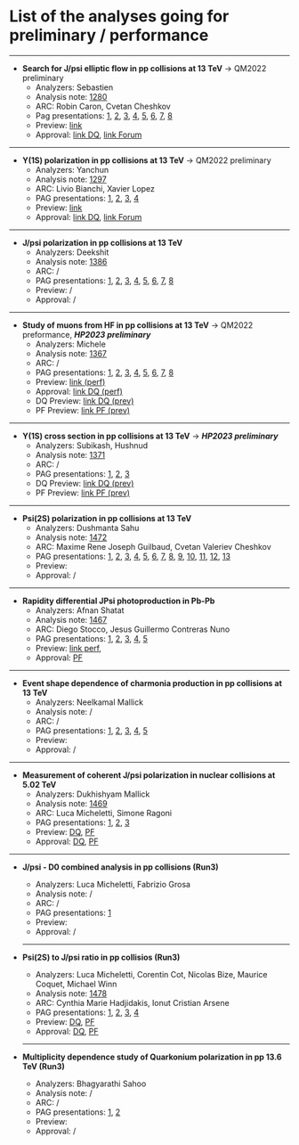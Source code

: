# List of the analyses going for preliminary / performance


---
- **Search for J/psi elliptic flow in pp collisions at 13 TeV** &rarr; QM2022 preliminary
  - Analyzers: Sebastien
  - Analysis note: [1280](https://alice-notes.web.cern.ch/node/1280)
  - ARC: Robin Caron, Cvetan Cheshkov
  - Pag presentations: [1](https://indico.cern.ch/event/1120287/contributions/4705881/attachments/2380577/4067501/SPerrin_Analyse_PAG_280122.pdf), [2](https://indico.cern.ch/event/1123891/contributions/4717911/attachments/2384522/4074934/SPerrin_Analyse_PAG_040222.pdf), [3](https://indico.cern.ch/event/1158338/contributions/4864257/attachments/2438860/4177447/SPerrin_Analyse_PAG_050522.pdf), [4](https://indico.cern.ch/event/1163512/contributions/4886548/attachments/2447913/4194710/SPerrin_Analyse_PAG_190522.pdf), [5](https://indico.cern.ch/event/1170512/contributions/4926359/attachments/2464535/4225992/SPerrin_Analyse_PAG_170622.pdf), [6](https://indico.cern.ch/event/1176351/contributions/4943443/attachments/2473520/4244050/SPerrin_Analyse_PAG_310622.pdf), [7](https://indico.cern.ch/event/1181580/contributions/4963630/attachments/2480510/4258077/SPerrin_Analyse_PAG_150722.pdf), [8](https://indico.cern.ch/event/1211135/)
  - Preview: [link](https://indico.cern.ch/event/1122791/contributions/4713989/attachments/2386370/4078594/SPerrin_PWG_082222.pdf)
  - Approval: [link DQ](https://indico.cern.ch/event/1123657/contributions/4757398/attachments/2403669/4111306/SPerrin_PWG_080322.pdf), [link Forum](https://indico.cern.ch/event/1135462/contributions/4766973/attachments/2402443/4127170/SPerrin_PF_200322.pdf)
 
---

- **Y(1S) polarization in pp collisions at 13 TeV** &rarr; QM2022 preliminary
  - Analyzers: Yanchun
  - Analysis note: [1297](https://alice-notes.web.cern.ch/node/1297)
  - ARC: Livio Bianchi, Xavier Lopez
  - PAG presentations: [1](https://indico.cern.ch/event/1106532/contributions/4659662/attachments/2367201/4042653/dPAG20211217.pdf), [2](https://indico.cern.ch/event/1123891/contributions/4721504/attachments/2384694/4075402/dPAG20220204.pdf), [3](https://indico.cern.ch/event/1133107/contributions/4756039/attachments/2397690/4099940/dPAG20220225.pdf), [4](https://indico.cern.ch/event/1299812/contributions/5464977/attachments/2672169/4632445/dPAG20230623.pdf)
  - Preview: [link](https://indico.cern.ch/event/1122791/contributions/4713990/attachments/2387100/4079886/dYD20220208_DQPre.pdf)
  - Approval: [link DQ](https://indico.cern.ch/event/1123657/contributions/4757399/attachments/2403875/4111738/dYD20220308_DQApproval.pdf), [link Forum](https://indico.cern.ch/event/1135462/contributions/4766974/attachments/2402446/4127119/dYD20220322_PFApproval_final.pdf)
 
---

- **J/psi polarization in pp collisions at 13 TeV**
  - Analyzers: Deekshit
  - Analysis note: [1386](https://alice-notes.web.cern.ch/node/1386)
  - ARC: /
  - PAG presentations: [1](https://indico.cern.ch/event/1106532/contributions/4655204/attachments/2367115/4042226/Alice_PAG_update.pdf), [2](https://indico.cern.ch/event/1118278/contributions/4695981/attachments/2376679/4060039/alice_update21jan2022odp.pdf), [3](https://indico.cern.ch/event/1170512/contributions/4916436/attachments/2464504/4225937/PAG_DQ17june2022.pdf), [4](https://indico.cern.ch/event/1264110/contributions/5309205/attachments/2608774/4506675/alice_PAG_10march.pdf), [5](https://indico.cern.ch/event/1266916/contributions/5320115/attachments/2613450/4516121/alice_PAG_17march.pdf), [6](https://indico.cern.ch/event/1269129/contributions/5330421/attachments/2617410/4524400/Alice_PAG_24March.pdf), [7](https://indico.cern.ch/event/1289545/contributions/5422265/attachments/2654409/4596711/PAG_DQ26may2023.pdf), [8](https://indico.cern.ch/event/1328462/contributions/5594416/attachments/2720009/4725335/PWG_DQ_22september.pdf)
  - Preview: /
  - Approval: /
 
---

- **Study of muons from HF in pp collisions at 13 TeV** &rarr; QM2022 preformance, ***HP2023 preliminary***
  - Analyzers: Michele
  - Analysis note: [1367](https://alice-notes.web.cern.ch/node/1367)
  - ARC: /
  - PAG presentations: [1](https://indico.cern.ch/event/1120287/contributions/4709981/attachments/2380590/4067511/PAG_Update.pdf), [2](https://indico.cern.ch/event/1133107/contributions/4754331/attachments/2397669/4099900/MPennisi_PAG_meeting_25_02.pdf), [3](https://indico.cern.ch/event/1158338/contributions/4864039/attachments/2438863/4177454/PAG_Meeting_MPennisi_6_05_2022.pdf), [4](https://indico.cern.ch/event/1180174/contributions/4956606/attachments/2477171/4251720/MPennisi_PAG_meeting_8_07.pdf.pdf), [5](https://indico.cern.ch/event/1229959/contributions/5175723/attachments/2563941/4419848/Presentazioni%20Pag%209_12.pdf), [6](https://indico.cern.ch/event/1240482/contributions/5214801/attachments/2575267/4440562/MPennisi_PAG_meeting_13_01_23.pdf), [7](https://indico.cern.ch/event/1249202/contributions/5253442/attachments/2587333/4463982/MPennisi_PAG_meeting_3_02_23.pdf), [8](https://indico.cern.ch/event/1289545/contributions/5423002/attachments/2654545/4596989/Pag%20Meeting%2026_5_23.pdf)
  - Preview: [link (perf)](https://indico.cern.ch/event/1122791/contributions/4714006/attachments/2386621/4078958/MPennisi_DQ_meeting.pdf)
  - Approval: [link DQ (perf)](https://indico.cern.ch/event/1123657/contributions/4757400/attachments/2403714/4111406/DQMeeting_MPennisi_8_03_2022.pdf)
  - DQ Preview: [link DQ (prev)](https://indico.cern.ch/event/1253027/contributions/5263689/attachments/2593370/4476019/MPennisi_PWG_preview_14_02.pdf)
  - PF Preview: [link PF (prev)](https://indico.cern.ch/event/1253172/contributions/5269471/attachments/2592409/4486103/MPennisi_PF_preview_23_02.pdf)
 
---

- **Y(1S) cross section in pp collisions at 13 TeV** &rarr; ***HP2023 preliminary***
  - Analyzers: Subikash, Hushnud
  - Analysis note: [1371](https://alice-notes.web.cern.ch/node/1371)
  - ARC: /
  - PAG presentations: [1](https://indico.cern.ch/event/1127549/contributions/4733104/attachments/2389551/4084669/PAG_Meeting_Feb11_2022.pdf), [2](https://indico.cern.ch/event/1216249/contributions/5116088/attachments/2537397/4367288/DQ_Upsilon_update_28_10_22-1.pdf), [3](https://indico.cern.ch/event/1249202/contributions/5249539/attachments/2587847/4465043/DQ_upsilon_03022023.pdf)
  - DQ Preview: [link DQ (prev)](https://indico.cern.ch/event/1253027/contributions/5263683/attachments/2593410/4476102/DQ_preview_14_02_2023.pdf)
  - PF Preview: [link PF (prev)](https://indico.cern.ch/event/1253172/contributions/5269473/attachments/2592410/4486525/PF_preview_23_02_2023.pdf)

---

- **Psi(2S) polarization in pp collisions at 13 TeV**
  - Analyzers: Dushmanta Sahu
  - Analysis note: [1472](https://alice-notes.web.cern.ch/node/1472)
  - ARC: Maxime Rene Joseph Guilbaud, Cvetan Valeriev Cheshkov
  - PAG presentations: [1](https://indico.cern.ch/event/1129819/contributions/4745536/attachments/2393691/4092405/Dushmanta-PAG-18Feb2022.pdf), [2](https://indico.cern.ch/event/1176351/contributions/4940901/attachments/2473675/4244281/Dushmanta-PAG-1July2022.pdf), [3](https://indico.cern.ch/event/1209003/contributions/5084004/attachments/2523996/4340629/Dushmanta-PAG-7-10-22.pdf), [4](https://indico.cern.ch/event/1227320/contributions/5164003/attachments/2559161/4410543/Dushmanta-PAG-2-12-2022.pdf), [5](https://indico.cern.ch/event/1243521/contributions/5225883/attachments/2579153/4447955/Dushmanta-PAG-20-01-2023.pdf), [6](https://indico.cern.ch/event/1249202/contributions/5248566/attachments/2587285/4463919/PAGQQ2mumu03Feb2023_Neelkamal.pdf), [7](https://indico.cern.ch/event/1258435/contributions/5294573/attachments/2604004/4497028/Dushmanta-PAG-3-03-2023.pdf), [8](https://indico.cern.ch/event/1277891/contributions/5367738/attachments/2632891/4554070/Dushmanta-PAG-21-04-2023.pdf), [9](https://indico.cern.ch/event/1285230/contributions/5400689/attachments/2646201/4580476/Dushmanta-12-05-2023.pdf), [10](https://indico.cern.ch/event/1292689/contributions/5432587/attachments/2658297/4604200/Dushmanta-PAG-2-6-2023.pdf), [11](https://indico.cern.ch/event/1302302/contributions/5475474/attachments/2676392/4641798/Dushmanta-30-06-2023.pdf), [12](https://indico.cern.ch/event/1309681/contributions/5508969/attachments/2688337/4664521/Dushmanta-21-07-2023.pdf), [13](https://indico.cern.ch/event/1328462/contributions/5591137/attachments/2719960/4725255/Dushmanta-22-09-2023.pdf)
  - Preview: 
  - Approval: /

---

- **Rapidity differential JPsi photoproduction in Pb-Pb**
  - Analyzers: Afnan Shatat
  - Analysis note: [1467](https://alice-notes.web.cern.ch/node/1467)
  - ARC: Diego Stocco, Jesus Guillermo Contreras Nuno
  - PAG presentations: [1](https://indico.cern.ch/event/1170512/contributions/4916423/attachments/2464364/4226099/SHATAT_PAG_17June22.pdf), [2](https://indico.cern.ch/event/1225575/contributions/5155598/attachments/2554293/4401635/PAG_SHATAT_25Nov22-1.pdf), [3](https://indico.cern.ch/event/1258435/contributions/5285926/attachments/2603974/4496978/PAG_SHATAT_3March2023.pdf), [4](https://indico.cern.ch/event/1292689/contributions/5433132/attachments/2658331/4604602/PAG_SHATAT_2June2023-1.pdf), [5](https://indico.cern.ch/event/1304100/contributions/5488749/attachments/2680333/4649449/SHATAT_PAG_7July2023_indico.pdf)
  - Preview: [link perf](https://indico.cern.ch/event/1253027/contributions/5263694/attachments/2593567/4476375/SHATAT_HP_DQPrev.pdf), 
  - Approval: [PF](https://indico.cern.ch/event/1298846/contributions/5461681/attachments/2674154/4636581/SHATAT_DQPreview_2023full.pdf)

---

- **Event shape dependence of charmonia production in pp collisions at 13 TeV**
  - Analyzers: Neelkamal Mallick
  - Analysis note: /
  - ARC: /
  - PAG presentations: [1](https://indico.cern.ch/event/1170512/contributions/4923715/attachments/2464546/4226011/PAGQQ2mumu17June2022_Neelkamal.pdf), [2](https://indico.cern.ch/event/1209003/contributions/5086021/attachments/2524217/4341041/Neelkamal_PAGQQ2mumu07Oct2022.pdf), [3](https://indico.cern.ch/event/1232083/contributions/5183615/attachments/2568667/4428942/PAGQQ2mumu16Dec2022.pdf), [4](https://indico.cern.ch/event/1254899/contributions/5276497/attachments/2595392/4480001/PAGQQ2mumu17Feb2023_Neelkamal.pdf), [5](https://indico.cern.ch/event/1306767/contributions/5496894/attachments/2684272/4656924/PAGQQ2mumu14July2023_Neelkamal.pdf)
  - Preview:
  - Approval: /

---

- **Measurement of coherent J/psi polarization in nuclear collisions at 5.02 TeV**
  - Analyzers: Dukhishyam Mallick
  - Analysis note: [1469](https://alice-notes.web.cern.ch/node/1469)
  - ARC: Luca Micheletti, Simone Ragoni
  - PAG presentations: [1](https://indico.cern.ch/event/1254899/contributions/5276730/attachments/2595369/4479961/Coherent_Jpsi_polarisation_PAG_170223.pdf), [2](https://indico.cern.ch/event/1276537/contributions/5361627/attachments/2628928/4546668/Presentation_MCstudy_PhotoProducedJpsi_PAG140423.pdf), [3](https://indico.cern.ch/event/1289545/contributions/5423001/attachments/2654411/4596716/Update_Systematic_study_May26_2023.pdf)
  - Preview: [DQ](https://indico.cern.ch/event/1298846/contributions/5461682/attachments/2674213/4636720/PWGDQ_preview_27June2023.pdf), [PF](https://indico.cern.ch/event/1299305/contributions/5474134/attachments/2680172/4649502/Physics_Forum_Preview_July2023.pdf)
  - Approval: [DQ](https://indico.cern.ch/event/1309455/contributions/5507842/attachments/2689718/4667272/DQ_approval_Presentation_slide_25july2023.pdf), [PF](https://indico.cern.ch/event/1310105/contributions/5510886/attachments/2695015/4677157/PF_approval_07082023_Presentation.pdf)

 ---

- **J/psi - D0 combined analysis in pp collisions (Run3)**
  - Analyzers: Luca Micheletti, Fabrizio Grosa
  - Analysis note: /
  - ARC: /
  - PAG presentations: [1](https://indico.cern.ch/event/1299812/contributions/5464967/attachments/2672161/4632641/jpsi_D0.pdf)
  - Preview:
  - Approval: /

  ---

- **Psi(2S) to J/psi ratio in pp collisios (Run3)**
  - Analyzers: Luca Micheletti, Corentin Cot, Nicolas Bize, Maurice Coquet, Michael Winn
  - Analysis note: [1478](https://alice-notes.web.cern.ch/node/1478)
  - ARC: Cynthia Marie Hadjidakis, Ionut Cristian Arsene
  - PAG presentations: [1](https://indico.cern.ch/event/1299812/contributions/5464980/attachments/2672223/4632580/psi2s_over_jpsi_run3_23_06_23.pdf), [2](https://indico.cern.ch/event/1306767/contributions/5501036/attachments/2684316/4657008/psi2s_over_jpsi_run3_14_07_23.pdf), [3](https://indico.cern.ch/event/1311704/contributions/5517701/attachments/2691839/4671386/psi2s_over_jpsi_run3_28_07_23.pdf), [4](https://indico.cern.ch/event/1315523/contributions/5533357/attachments/2697157/4681005/psi2s_over_jpsi_run3_11_08_23.pdf)
  - Preview: [DQ](https://indico.cern.ch/event/1298844/contributions/5461698/attachments/2673448/4635213/DQ_preview_psi2s_over_jpsi_run3_25_06_23.pdf), [PF](https://indico.cern.ch/event/1299305/contributions/5474162/attachments/2685524/4659298/PF_preview_psi2s_over_jpsi_run3_14_07_23.pdf)
  - Approval: [DQ](https://indico.cern.ch/event/1309455/contributions/5507781/attachments/2689996/4667843/DQ_approval_psi2s_over_jpsi_run3_25_07_23.pdf), [PF](https://indico.cern.ch/event/1310105/contributions/5510850/attachments/2695779/4678553/PF_approval_psi2s_over_jpsi_run3_08_08_23.pdf)
 
  ---

- **Multiplicity dependence study of Quarkonium polarization in pp 13.6 TeV (Run3)**
  - Analyzers:  Bhagyarathi Sahoo
  - Analysis note: /
  - ARC: /
  - PAG presentations: [1](https://indico.cern.ch/event/1304100/contributions/5487894/attachments/2680254/4649280/BhagyarathiSahoo-07-07-2023.pdf), [2](https://indico.cern.ch/event/1306767/contributions/5496890/attachments/2682293/4653179/BhagyarathiSahoo-07-07-2023.pdf)
  - Preview:
  - Approval: /
